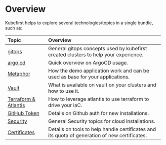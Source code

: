 # Overview

Kubefirst helps to explore several technologies/topics in a single bundle, such as:

| Topic | Overview|
|:---|:---|
|[gitops](./gitops.md)| General gitops concepts used by kubefirst created clusters to help your experience. |
|[argo cd](./argocd.md)| Quick overview on ArgoCD usage. |
|[Metaphor](./metaphor.md)| How the demo application work and can be used as base for your applications. |
|[Vault](./vault.md)| What is available on vault on your clusters and how to use it.|
|[Terraform & Atlantis](./terraform.md)| How to leverage atlantis to use terraform to drive your IaC. |
|[GitHub Token](./github-token.md)| Details on Github auth for new installations. |
|[Security](./security.md)| General Security topics for cloud installations. |
|[Certificates](./certificates.md)| Details on tools to help handle certificates and its quota of generation of new certificates. |
